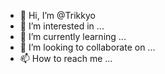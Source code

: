 - 👋 Hi, I’m @Trikkyo
- 👀 I’m interested in ...
- 🌱 I’m currently learning ...
- 💞️ I’m looking to collaborate on ...
- 📫 How to reach me ...

<!---
Trikkyo/Trikkyo is a ✨ special ✨ repository because its `README.md` (this file) appears on your GitHub profile.
You can click the Preview link to take a look at your changes.
--->
